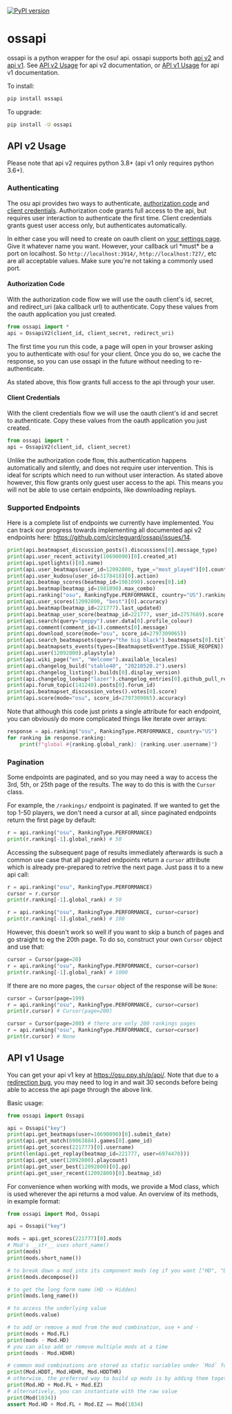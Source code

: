 [![PyPI version](https://badge.fury.io/py/ossapi.svg)](https://pypi.org/project/ossapi/)

# ossapi

ossapi is a python wrapper for the osu! api. ossapi supports both [api v2](https://osu.ppy.sh/docs/index.html) and [api v1](https://github.com/ppy/osu-api/wiki). See [API v2 Usage](#api-v2-usage) for api v2 documentation, or [API v1 Usage](#api-v1-usage) for api v1 documentation.

To install:

```bash
pip install ossapi
```

To upgrade:

```bash
pip install -U ossapi
```

## API v2 Usage

Please note that api v2 requires python 3.8+ (api v1 only requires python 3.6+).

### Authenticating

The osu api provides two ways to authenticate, [authorization code](https://oauth.net/2/grant-types/authorization-code/) and [client credentials](https://oauth.net/2/grant-types/client-credentials/). Authorization code grants full access to the api, but requires user interaction to authenticate the first time. Client credentials grants guest user access only, but authenticates automatically.

In either case you will need to create on oauth client on [your settings page](https://osu.ppy.sh/home/account/edit). Give it whatever name you want. However, your callback url \*must* be a port on localhost. So `http://localhost:3914/`, `http://localhost:727/`, etc are all acceptable values. Make sure you're not taking a commonly used port.

#### Authorization Code

With the authorization code flow we will use the oauth client's id, secret, and redirect_uri (aka callback url) to authenticate. Copy these values from the oauth application you just created.

```python
from ossapi import *
api = OssapiV2(client_id, client_secret, redirect_uri)
```

The first time you run this code, a page will open in your browser asking you to authenticate with osu! for your client. Once you do so, we cache the response, so you can use ossapi in the future without needing to re-authenticate.

As stated above, this flow grants full access to the api through your user.

#### Client Credentials

With the client credentials flow we will use the oauth client's id and secret to authenticate. Copy these values from the oauth application you just created.

```python
from ossapi import *
api = OssapiV2(client_id, client_secret)
```

Unlike the authorization code flow, this authentication happens automatically and silently, and does not require user intervention. This is ideal for scripts which need to run without user interaction. As stated above however, this flow grants only guest user access to the api. This means you will not be able to use certain endpoints, like downloading replays.

### Supported Endpoints

Here is a complete list of endpoints we currently have implemented. You can track our progress towards implementing all documented api v2 endpoints here: <https://github.com/circleguard/ossapi/issues/14>.

```python
print(api.beatmapset_discussion_posts().discussions[0].message_type)
print(api.user_recent_activity(10690090)[0].created_at)
print(api.spotlights()[0].name)
print(api.user_beatmaps(user_id=12092800, type_="most_played")[0].count)
print(api.user_kudosu(user_id=3178418)[0].action)
print(api.beatmap_scores(beatmap_id=1981090).scores[0].id)
print(api.beatmap(beatmap_id=1981090).max_combo)
print(api.ranking("osu", RankingType.PERFORMANCE, country="US").ranking[0].user.username)
print(api.user_scores(12092800, "best")[0].accuracy)
print(api.beatmap(beatmap_id=221777).last_updated)
print(api.beatmap_user_score(beatmap_id=221777, user_id=2757689).score.mods)
print(api.search(query="peppy").user.data[0].profile_colour)
print(api.comment(comment_id=1).comments[0].message)
print(api.download_score(mode="osu", score_id=2797309065))
print(api.search_beatmapsets(query="the big black").beatmapsets[0].title)
print(api.beatmapsets_events(types=[BeatmapsetEventType.ISSUE_REOPEN]).events[0].type)
print(api.user(12092800).playstyle)
print(api.wiki_page("en", "Welcome").available_locales)
print(api.changelog_build("stable40", "20210520.2").users)
print(api.changelog_listing().builds[0].display_version)
print(api.changelog_lookup("lazer").changelog_entries[0].github_pull_request_id)
print(api.forum_topic(141240).posts[0].forum_id)
print(api.beatmapset_discussion_votes().votes[0].score)
print(api.score(mode="osu", score_id=2797309065).accuracy)
```

Note that although this code just prints a single attribute for each endpoint, you can obviously do more complicated things like iterate over arrays:

```python
response = api.ranking("osu", RankingType.PERFORMANCE, country="US")
for ranking in response.ranking:
    print(f"global #{ranking.global_rank}: {ranking.user.username}")
```

### Pagination

Some endpoints are paginated, and so you may need a way to access the 3rd, 5th, or 25th page of the results. The way to do this is with the `Cursor` class.

For example, the `/rankings/` endpoint is paginated. If we wanted to get the top 1-50 players, we don't need a cursor at all, since paginated endpoints return the first page by default:

```python
r = api.ranking("osu", RankingType.PERFORMANCE)
print(r.ranking[-1].global_rank) # 50
```

Accessing the subsequent page of results immediately afterwards is such a common use case that all paginated endpoints return a `cursor` attribute which is already pre-prepared to retrive the next page. Just pass it to a new api call:

```python
r = api.ranking("osu", RankingType.PERFORMANCE)
cursor = r.cursor
print(r.ranking[-1].global_rank) # 50

r = api.ranking("osu", RankingType.PERFORMANCE, cursor=cursor)
print(r.ranking[-1].global_rank) # 100
```

However, this doesn't work so well if you want to skip a bunch of pages and go straight to eg the 20th page. To do so, construct your own `Cursor` object and use that:

```python
cursor = Cursor(page=20)
r = api.ranking("osu", RankingType.PERFORMANCE, cursor=cursor)
print(r.ranking[-1].global_rank) # 1000
```

If there are no more pages, the `cursor` object of the response will be `None`:

```python
cursor = Cursor(page=199)
r = api.ranking("osu", RankingType.PERFORMANCE, cursor=cursor)
print(r.cursor) # Cursor(page=200)

cursor = Cursor(page=200) # there are only 200 rankings pages
r = api.ranking("osu", RankingType.PERFORMANCE, cursor=cursor)
print(r.cursor) # None
```

## API v1 Usage

You can get your api v1 key at <https://osu.ppy.sh/p/api/>. Note that due to a [redirection bug](https://github.com/ppy/osu-web/issues/2867), you may need to log in and wait 30 seconds before being able to access the api page through the above link.

Basic usage:

```python
from ossapi import Ossapi

api = Ossapi("key")
print(api.get_beatmaps(user=10690090)[0].submit_date)
print(api.get_match(69063884).games[0].game_id)
print(api.get_scores(221777)[0].username)
print(len(api.get_replay(beatmap_id=221777, user=6974470)))
print(api.get_user(12092800).playcount)
print(api.get_user_best(12092800)[0].pp)
print(api.get_user_recent(12092800)[0].beatmap_id)
```

For convenience when working with mods, we provide a Mod class, which is used wherever the api returns a mod value. An overview of its methods, in example format:

```python
from ossapi import Mod, Ossapi

api = Ossapi("key")

mods = api.get_scores(221777)[0].mods
# Mod's __str__ uses short_name()
print(mods)
print(mods.short_name())

# to break down a mod into its component mods (eg if you want ["HD", "DT"] from "HDDT")
print(mods.decompose())

# to get the long form name (HD -> Hidden)
print(mods.long_name())

# to access the underlying value
print(mods.value)

# to add or remove a mod from the mod combination, use + and -
print(mods + Mod.FL)
print(mods - Mod.HD)
# you can also add or remove multiple mods at a time
print(mods - Mod.HDHR)

# common mod combinations are stored as static variables under `Mod` for convenience
print(Mod.HDDT, Mod.HDHR, Mod.HDDTHR)
# otherwise, the preferred way to build up mods is by adding them together
print(Mod.HD + Mod.FL + Mod.EZ)
# alternatively, you can instantiate with the raw value
print(Mod(1034))
assert Mod.HD + Mod.FL + Mod.EZ == Mod(1034)
```
